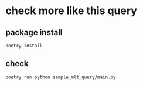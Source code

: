 # check more like this query

## package install

```shell script
poetry install
```

## check

```shell
poetry run python sample_mlt_query/main.py
```

